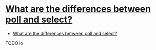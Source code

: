 # [What are the differences between poll and select?](https://stackoverflow.com/questions/970979/what-are-the-differences-between-poll-and-select)

- [What are the differences between poll and select?](#what-are-the-differences-between-poll-and-select)










TODO io